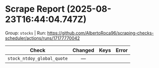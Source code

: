 # Scrape Report (2025-08-23T16:44:04.747Z)

Group: `stocks`  |  Run: https://github.com/AlbertoRoca96/scraping-checks-scheduler/actions/runs/17177770042

| Check | Changed | Keys | Error |
|---|:---:|:--|:--|
| `stock_ntdoy_global_quote` | — |  |  |
